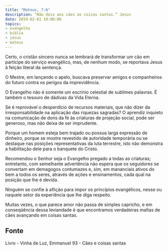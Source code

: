 ```yaml
---
title: "Mateus, 7:6"
description: “Não deis aos cães as coisas santas.” Jesus
date: 2019-02-01 19:00:00
topics: 
- evangelho
- biblia
- jesus
- mateus
---
```


Certo, o cristão sincero nunca se lembrará de transformar um cão em
partícipe do serviço evangélico, mas, de nenhum modo, se reportava Jesus à feição
literal da sentença.

O Mestre, em lançando o apelo, buscava preservar amigos e companheiros
do futuro contra os perigos da imprevidência.

O Evangelho não é somente um escrínio celestial de sublimes palavras. É
também o tesouro de dádivas da Vida Eterna.

Se é reprovável o desperdício de recursos materiais, que não dizer da
irresponsabilidade na aplicação das riquezas sagradas?
O aprendiz inquieto na comunicação de dons da fé às criaturas de projeção
social, pode ser generoso, mas não deixa de ser imprudente.

Porque um homem esteja bem trajado ou possua larga expressão de
dinheiro, porque se mostre revestido de autoridade temporária ou se destaque nas
posições representativas da luta terrestre, isto não demonstra a habilitação dele para
o banquete do Cristo.

Recomendou o Senhor seja o Evangelho pregado a todas as criaturas;
entretanto, com semelhante advertência não espera que os seguidores se convertam
em demagogos contumazes e, sim, em mananciais ativos do bem a todos os seres,
através de ações e ensinamentos, cada qual na posição que lhe é devida.

Ninguém se confie à aflição para impor os princípios evangélicos, nesse ou
naquele setor da experiência que lhe diga respeito.

Muitas vezes, o que parece amor não passa de simples capricho, e em
conseqüência dessa leviandade é que encontramos verdadeiras maltas de cães
avançando em coisas santas.


## Fonte
Livro - Vinha de Luz, Emmanuel
93 - Cães e coisas santas
